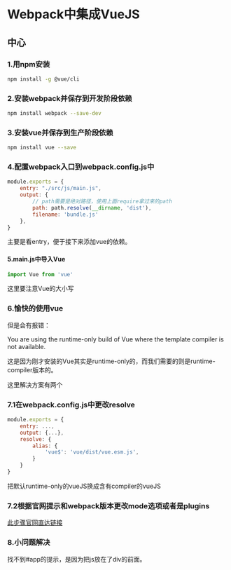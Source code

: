 # Webpack中集成VueJS

## 中心

### 1.用npm安装

```bash
npm install -g @vue/cli
```

### 2.安装webpack并保存到开发阶段依赖

```bash
npm install webpack --save-dev
```

### 3.安装vue并保存到生产阶段依赖

```bash
npm install vue --save
```

### 4.配置webpack入口到webpack.config.js中

```javascript
module.exports = {
    entry: "./src/js/main.js",
    output: {
        // path需要是绝对路径，使用上面require拿过来的path
        path: path.resolve(__dirname, 'dist'),
        filename: 'bundle.js'
    },
}
```

主要是看entry，便于接下来添加vue的依赖。

#### 5.main.js中导入Vue

```javascript
import Vue from 'vue'
```

这里要注意Vue的大小写

### 6.愉快的使用vue

但是会有报错：

You are using the runtime-only build of Vue where the template compiler is not available.

这是因为刚才安装的Vue其实是runtime-only的，而我们需要的则是runtime-compiler版本的。

这里解决方案有两个

### 7.1在webpack.config.js中更改resolve

```javascript
module.exports = {
    entry: ...,
    output: {...},
    resolve: {
        alias: {
            'vue$': 'vue/dist/vue.esm.js',
        }
    }
}
```

把默认runtime-only的vueJS换成含有compiler的vueJS

### 7.2根据官网提示和webpack版本更改mode选项或者是plugins

[此步骤官网直达链接](https://cn.vuejs.org/v2/guide/deployment.html#webpack)

### 8.小问题解决

找不到#app的提示，是因为把js放在了div的前面。